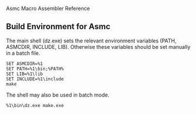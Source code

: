 Asmc Macro Assembler Reference

## Build Environment for Asmc

The main shell (dz.exe) sets the relevant environment variables (PATH, ASMCDIR, INCLUDE, LIB). Otherwise these variables should be set manually in a batch file.

    SET ASMCDIR=%1
    SET PATH=%1\bin;%PATH%
    SET LIB=%1\lib
    SET INCLUDE=%1\include
    make

The shell may also be used in batch mode.

    %1\bin\dz.exe make.exe
